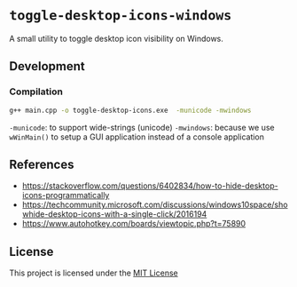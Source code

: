 # `toggle-desktop-icons-windows`

A small utility to toggle desktop icon visibility on Windows.

## Development

### Compilation

```sh
g++ main.cpp -o toggle-desktop-icons.exe  -municode -mwindows
```

`-municode`: to support wide-strings (unicode)
`-mwindows`: because we use `wWinMain()` to setup a GUI application instead of a console application

## References

- https://stackoverflow.com/questions/6402834/how-to-hide-desktop-icons-programmatically
- https://techcommunity.microsoft.com/discussions/windows10space/showhide-desktop-icons-with-a-single-click/2016194
- https://www.autohotkey.com/boards/viewtopic.php?t=75890

## License

This project is licensed under the [MIT License](./LICENSE)
